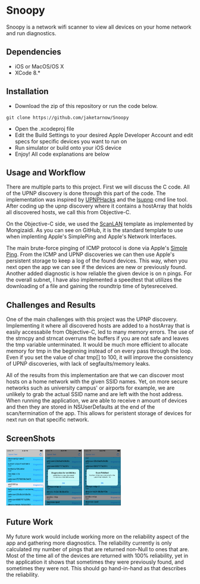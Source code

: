 # Snoopy
Snoopy is a network wifi scanner to view all devices on your home network and run diagnostics.

## Dependencies
* iOS or MacOS/OS X
* XCode 8.*

## Installation
* Download the zip of this repository or run the code below.
```
git clone https://github.com/jaketarnow/Snoopy
```
* Open the .xcodeproj file
* Edit the Build Settings to your desired Apple Developer Account and edit specs for specific devices you want to run on
* Run simulator or build onto your iOS device
* Enjoy! All code explanations are below

## Usage and Workflow
There are multiple parts to this project. First we will discuss the C code. 
All of the UPNP discovery is done through this part of the code. The implementation was inspired by [UPNPHacks](http://www.upnp-hacks.org/upnp.html) and the [lsupnp](https://github.com/ccoff/lsupnp) cmd line tool. After coding up the upnp discovery where it contains a hostArray that holds all discovered hosts, we call this from Objective-C. 

On the Objective-C side, we used the [ScanLAN](https://github.com/mongizaidi/LAN-Scan) template as implemented by Mongizaidi. As you can see on GitHub, it is the standard template to use when implenting Apple's SimplePing and Apple's Network Interfaces. 

The main brute-force pinging of ICMP protocol is done via Apple's [Simple Ping](https://developer.apple.com/library/content/samplecode/SimplePing/Introduction/Intro.html). From the ICMP and UPNP discoveries we can then use Apple's persistent storage to keep a log of the found devices. This way, when you next open the app we can see if the devices are new or previously found. Another added diagnostic is how reliable the given device is on n pings. For the overall subnet, I have also implemented a speedtest that utilizes the downloading of a file and gaining the roundtrip time of bytesreceived. 

## Challenges and Results
One of the main challenges with this project was the UPNP discovery. Implementing it where all discovered hosts are added to a hostArray that is easily accessabile from Objective-C, led to many memory errors. The use of the strncpy and strncat overruns the buffers if you are not safe and leaves the tmp variable unterminated. It would be much more efficient to allocate memory for tmp in the beginning instead of on every pass through the loop. Even if you set the value of char tmp[] to 100, it will improve the consistency of UPNP discoveries, with lack of segfaults/memory leaks. 

All of the results from this implementation are that we can discover most hosts on a home network with the given SSID names. Yet, on more secure networks such as university campus' or airports for example, we are unlikely to grab the actual SSID name and are left with the host address. When running the application, we are able to receive n amount of devices and then they are stored in NSUserDefaults at the end of the scan/termination of the app. This allows for peristent storage of devices for next run on that specific network. 

## ScreenShots
<img src="https://github.com/jaketarnow/Snoopy/blob/master/Screenshots/AllDevices_withNames.png" width="100" height="150">

<img src="https://github.com/jaketarnow/Snoopy/blob/master/Screenshots/Diagnostics_newDiscovery.png" width="100" height="150">

<img src="https://github.com/jaketarnow/Snoopy/blob/master/Screenshots/ScanFinished.png" width="100" height="150">


## Future Work
My future work would include working more on the reliability aspect of the app and gathering more diagnostics. The reliability currently is only calculated my number of pings that are returned non-Null to ones that are. Most of the time all of the devices are returned with 100% reliability, yet in the application it shows that sometimes they were previously found, and sometimes they were not. This should go hand-in-hand as that describes the reliability. 
